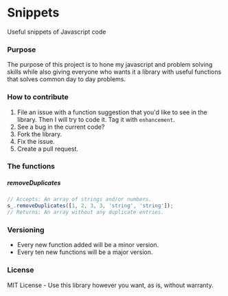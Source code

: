 # Snippets
Useful snippets of Javascript code

### Purpose
The purpose of this project is to hone my javascript and problem solving skills while also giving everyone who wants it a library with useful functions that solves common day to day problems.

### How to contribute
1. File an issue with a function suggestion that you'd like to see in the library. Then I will try to code it. Tag it with `enhancement`.
2. See a bug in the current code? 
  1. Fork the library.
  2. Fix the issue.
  3. Create a pull request.

### The functions
##### removeDuplicates
```javascript
// Accepts: An array of strings and/or numbers.
s_.removeDuplicates([1, 2, 3, 3, 'string', 'string']);
// Returns: An array without any duplicate entries.
```

### Versioning
* Every new function added will be a minor version.
* Every ten new functions will be a major version.

### License
MIT License - Use this library however you want, as is, without warranty.
